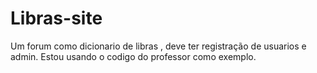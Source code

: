 # Libras-site
Um forum como dicionario de libras , deve ter registração de usuarios e admin.
Estou usando o codigo do professor como exemplo. 
